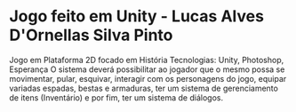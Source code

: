 # Jogo feito em Unity - Lucas Alves D'Ornellas Silva Pinto
Jogo em Plataforma 2D focado em História
	Tecnologias: Unity, Photoshop, Esperança
	O sistema deverá possibilitar ao jogador que o mesmo possa se movimentar, pular, esquivar, interagir com os personagens do jogo, equipar variadas espadas, bestas e armaduras, ter um sistema de gerenciamento de itens (Inventário) e por fim, ter um sistema de diálogos.
